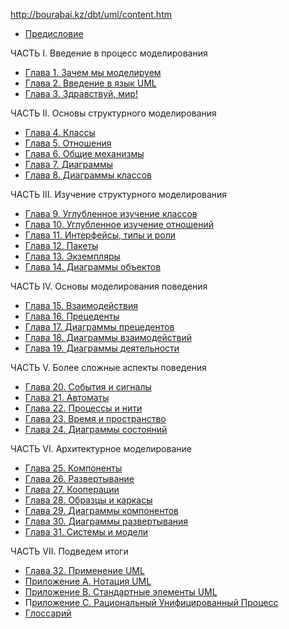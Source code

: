﻿http://bourabai.kz/dbt/uml/content.htm

* [Предисловие](pred.md)

ЧАСТЬ I. Введение в процесс моделирования
* [Глава 1. Зачем мы моделируем](ch1.md)
* [Глава 2. Введение в язык UML](ch2.md)
* [Глава 3. Здравствуй, мир!](ch3.md)

ЧАСТЬ II. Основы структурного моделирования
* [Глава 4. Классы](ch4.md)
* [Глава 5. Отношения](ch5.md)
* [Глава 6. Общие механизмы](ch6.md)
* [Глава 7. Диаграммы](ch7.md)
* [Глава 8. Диаграммы классов](ch1.md)

ЧАСТЬ III. Изучение структурного моделирования
* [Глава 9. Углубленное изучение классов](ch9.md)
* [Глава 10. Углубленное изучение отношений](ch10.md)
* [Глава 11. Интерфейсы, типы и роли](ch11.md)
* [Глава 12. Пакеты](ch12.md)
* [Глава 13. Экземпляры](ch13.md)
* [Глава 14. Диаграммы объектов](ch14.md)

ЧАСТЬ IV. Основы моделирования поведения
* [Глава 15. Взаимодействия](ch15.md)
* [Глава 16. Прецеденты](ch16.md)
* [Глава 17. Диаграммы прецедентов](ch17.md)
* [Глава 18. Диаграммы взаимодействий](ch18.md)
* [Глава 19. Диаграммы деятельности](ch19.md)

ЧАСТЬ V. Более сложные аспекты поведения
* [Глава 20. События и сигналы](ch20.md)
* [Глава 21. Автоматы](ch21.md)
* [Глава 22. Процессы и нити](ch22.md)
* [Глава 23. Время и пространство](ch23.md)
* [Глава 24. Диаграммы состояний](ch24.md)

ЧАСТЬ VI. Архитектурное моделирование
* [Глава 25. Компоненты](ch25.md)
* [Глава 26. Развертывание](ch26.md)
* [Глава 27. Кооперации](ch27.md)
* [Глава 28. Образцы и каркасы](ch28.md)
* [Глава 29. Диаграммы компонентов](ch29.md)
* [Глава 30. Диаграммы развертывания](ch30.md)
* [Глава 31. Системы и модели](ch31.md)

ЧАСТЬ VII. Подведем итоги
* [Глава 32. Применение UML](ch32.md)
* [Приложение А. Нотация UML](prA.md)
* [Приложение В. Стандартные элементы UML](prB.md)
* П[риложение С. Рациональный Унифицированный Процесс](prC.md)
* [Глоссарий](glossary.md)

